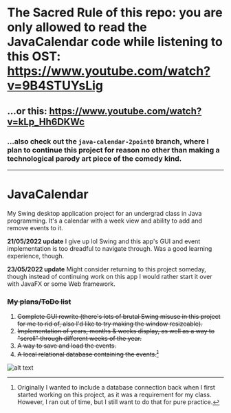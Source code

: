 # The Sacred Rule of this repo: you are only allowed to read the JavaCalendar code while listening to this OST: https://www.youtube.com/watch?v=9B4STUYsLig
## ...or this: https://www.youtube.com/watch?v=kLp_Hh6DKWc
### ...also check out the `java-calendar-2point0` branch, where I plan to continue this project for reason no other than making a technological parody art piece of the comedy kind.
---
# JavaCalendar
My Swing desktop application project for an undergrad class in Java programming. It's a calendar with a week view and ability to add and remove events to it.

**21/05/2022 update**
I give up lol Swing and this app's GUI and event implementation is too dreadful to navigate through. Was a good learning experience, though.

**23/05/2022 update**
Might consider returning to this project someday, though instead of continuing work on this app I would rather start it over with JavaFX or some Web framework.

### ~~My plans/ToDo list~~
1. ~~Complete GUI rewrite (there's lots of brutal Swing misuse in this project for me to rid of, also I'd like to try making the window resizeable).~~
2. ~~Implementation of years, months & weeks display, as well as a way to "scroll" through different weeks of the year.~~
3. ~~A way to save and load the events.~~
4. ~~A local relational database containing the events.[^1]~~



[^1]: Originally I wanted to include a database connection back when I first started working on this project, as it was a requirement for my class. However, I ran out of time, but I still want to do that for pure practice.

![alt text][screenshot]

[screenshot]: https://celest1nee.files.wordpress.com/2022/09/image-2.png?w=1024 "App screenshot"
